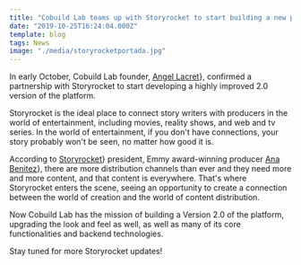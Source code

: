 ```yaml
---
title: "Cobuild Lab teams up with Storyrocket to start building a new platform!"
date: "2019-10-25T16:24:04.000Z"
template: blog
tags: News
image: "./media/storyrocketportada.jpg"
---
```


In early October, Cobuild Lab founder, <a href="https://www.linkedin.com/in/alacret/" target="_blank">Angel Lacret</a>}, confirmed a partnership with Storyrocket to start developing a highly improved 2.0 version of the platform.

Storyrocket is the ideal place to connect story writers with producers in the world of entertainment, including movies, reality shows, and web and tv series. In the world of entertainment, if you don't have connections, your story probably won't be seen, no matter how good it is.

According to <a href="https://www.storyrocket.com/" target="_blank">Storyrocket</a>} president, Emmy award-winning producer <a href="https://www.linkedin.com/in/ana-benitez-69097a8/" target="_blank">Ana Benitez</a>}, there are more distribution channels than ever and they need more and more content, and that content is everywhere.
That's where Storyrocket enters the scene, seeing an opportunity to create a  connection between the world of creation and the world of content distribution.

Now Cobuild Lab has the mission of building a Version 2.0 of the platform, upgrading the look and feel as well, as well as many of its core functionalities and backend technologies. 

Stay tuned for more Storyrocket updates!

